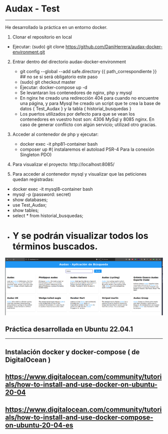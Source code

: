 # Audax -  Test 
---------------
He desarrollado la práctica en un entorno docker.
1)  Clonar el repositorio en local  
   - Ejecutar: (sudo) git clone https://github.com/DaniHerrera/audax-docker-environment.git
  
2) Entrar dentro del directorio audax-docker-environment
   - git config --global --add safe.directory {{ path_correspondiente }}  ## no se si será obligatorio este paso
   - (sudo) git checkout master
   - Ejecutar: docker-compose up -d 
   - Se levantaran los contenedores de nginx, php y mysql
   - En nginx he creado una redirección 404 para cuando no encuentre una página, y para Mysql he creado un script que
     te crea la base de datos { Test_Audax } y la tabla { historial_busquedas }
   - Los puertos utilizados por defecto para que se vean los contenedores en vuestro host son:  4306 MySql y 8085 nginx.
     En caso de generar conflicto con algún servicio; utilizad otro gracias.
   
3) Acceder al contenedor de php y ejecutar: 
   - docker exec -it php81-container bash
   - composer up  #( instalaremos el autoload PSR-4 Para la conexión Singleton PDO)

4)  Para visualizar el proyecto:  http://localhost:8085/

5)  Para acceder al contenedor mysql y visualizar que las peticiones quedan registradas:
   - docker exec -it mysql8-container bash
   - mysql -p (password: secret)
   - show databases;
   - use Test_Audax;
   - show tables;
   - select * from historial_busquedas;
   - # Y se podrán visualizar todos los términos buscados.


![index Audax](/images/audax.png)

## Práctica desarrollada en Ubuntu 22.04.1
------------------------------------------

## Instalación docker y docker-compose  ( de DigitalOcean )
## https://www.digitalocean.com/community/tutorials/how-to-install-and-use-docker-on-ubuntu-20-04
## https://www.digitalocean.com/community/tutorials/how-to-install-and-use-docker-compose-on-ubuntu-20-04-es
